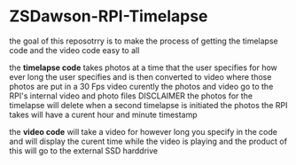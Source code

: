 # ZSDawson-RPI-Timelapse
the goal of this reposotrry is to make the process of getting the timelapse code and the video code easy to all 

the **timelapse code** takes photos at a time that the user specifies for how ever long the user specifies and is then converted to video where those photos are put in a 30 Fps video 
curently the photos and video go to the RPI's internal video and photo files 
DISCLAIMER the photos for the timelapse will delete when a second timelapse is initiated 
the photos the RPI takes will have a curent hour and minute timestamp 

the **video code** will take a video for however long you specify in the code and will display the curent time while the video is playing and 
the product of this will go to the external SSD harddrive 


